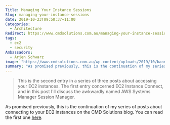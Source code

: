 ```yaml
---
Title: Managing Your Instance Sessions
Slug: managing-your-instance-sessions
date: 2019-10-23T09:50:37+11:00
Categories:
  - Architecture
Redirect: https://www.cmdsolutions.com.au/managing-your-instance-sessions/
tags:
  - ec2
  - security
Ambassadors:
  - Arjen Schwarz
image: "https://www.cmdsolutions.com.au/wp-content/uploads/2019/10/bannerblog2Instancesessions.jpg"
summary: "As promised previously, this is the continuation of my series of posts about connecting to your EC2 instances on the CMD Solutions blog. This one is all about the AWS Systems Manager Session Manager."
---
```


> This is the second entry in a series of three posts about accessing your EC2 instances. The first entry concerned EC2 Instance Connect, and in this post I'll discuss the awkwardly named AWS Systems Manager Session Manager.

As promised previously, this is the continuation of my series of posts about connecting to your EC2 instances on the CMD Solutions blog. You can read the first one [here](https://www.cmdsolutions.com.au/connecting-with-ec2-instance-connect/).